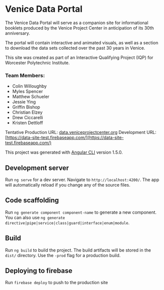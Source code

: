 # Venice Data Portal

The Venice Data Portal will serve as a companion site for informational booklets produced by the Venice Project Center in anticipation of its 30th anniversary.

The portal will contain interactive and animated visuals, as well as a section to download the data sets collected over the past 30 years in Venice.

This site was created as part of an Interactive Qualifying Project (IQP) for Worcester Polytechnic Institute.

### Team Members:
* Colin Willoughby
* Myles Spencer
* Matthew Schueler
* Jessie Ying
* Griffin Bishop
* Christian Elzey
* Drew Ciccarelli
* Kristen Dettloff

Tentative Production URL: [data.veniceprojectcenter.org](data.veniceprojectcenter.org)
Development URL: [https://data-site-test.firebaseapp.com/](https://data-site-test.firebaseapp.com/)


This project was generated with [Angular CLI](https://github.com/angular/angular-cli) version 1.5.0.

## Development server

Run `ng serve` for a dev server. Navigate to `http://localhost:4200/`. The app will automatically reload if you change any of the source files.

## Code scaffolding

Run `ng generate component component-name` to generate a new component. You can also use `ng generate directive|pipe|service|class|guard|interface|enum|module`.

## Build

Run `ng build` to build the project. The build artifacts will be stored in the `dist/` directory. Use the `-prod` flag for a production build.

## Deploying to firebase

Run `firebase deploy` to push to the production site
